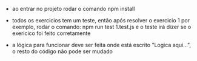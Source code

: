 - ao entrar no projeto rodar o comando npm install
- todos os exercicios tem um teste, então após resolver o exercicio 1 por exemplo,
rodar o comando: npm run test 1.test.js e o teste irá dizer se o exericico foi feito corretamente

- a lógica para funcionar deve ser feita onde está escrito "Logica aqui...", o resto do código não pode ser mudado